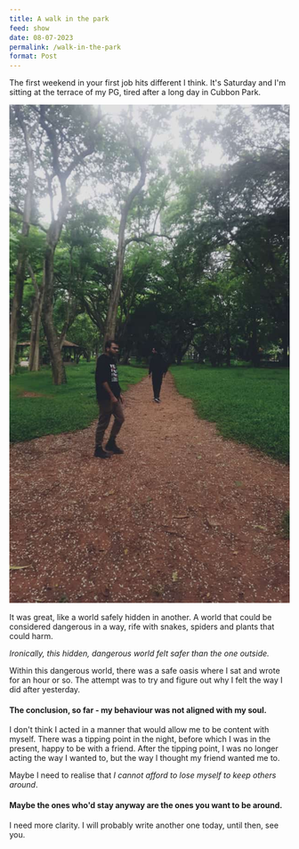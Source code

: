 ```yaml
---
title: A walk in the park
feed: show
date: 08-07-2023
permalink: /walk-in-the-park
format: Post
---
```


The first weekend in your first job hits different I think. It's Saturday and I'm sitting at the terrace of my PG, tired after a long day in Cubbon Park.

![cubbonPark](../assets/img/cubbonPark.jpeg)

It was great, like a world safely hidden in another. A world that could be considered dangerous in a way, rife with snakes, spiders and plants that could harm.

_Ironically, this hidden, dangerous world felt safer than the one outside._

Within this dangerous world, there was a safe oasis where I sat and wrote for an hour or so. The attempt was to try and figure out why I felt the way I did after yesterday.

#### The conclusion, so far - my behaviour was not aligned with my soul.

I don't think I acted in a manner that would allow me to be content with myself. There was a tipping point in the night, before which I was in the present, happy to be with a friend. After the tipping point, I was no longer acting the way I wanted to, but the way I thought my friend wanted me to.

Maybe I need to realise that _I cannot afford to lose myself to keep others around_.

#### Maybe the ones who'd stay anyway are the ones you want to be around.

I need more clarity. I will probably write another one today, until then, see you.
